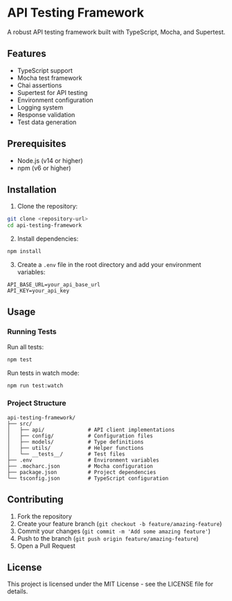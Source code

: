 # API Testing Framework

A robust API testing framework built with TypeScript, Mocha, and Supertest.

## Features

- TypeScript support
- Mocha test framework
- Chai assertions
- Supertest for API testing
- Environment configuration
- Logging system
- Response validation
- Test data generation

## Prerequisites

- Node.js (v14 or higher)
- npm (v6 or higher)

## Installation

1. Clone the repository:
```bash
git clone <repository-url>
cd api-testing-framework
```

2. Install dependencies:
```bash
npm install
```

3. Create a `.env` file in the root directory and add your environment variables:
```env
API_BASE_URL=your_api_base_url
API_KEY=your_api_key
```

## Usage

### Running Tests

Run all tests:
```bash
npm test
```

Run tests in watch mode:
```bash
npm run test:watch
```

### Project Structure

```
api-testing-framework/
├── src/
│   ├── api/              # API client implementations
│   ├── config/           # Configuration files
│   ├── models/           # Type definitions
│   ├── utils/            # Helper functions
│   └── __tests__/        # Test files
├── .env                  # Environment variables
├── .mocharc.json         # Mocha configuration
├── package.json          # Project dependencies
└── tsconfig.json         # TypeScript configuration
```

## Contributing

1. Fork the repository
2. Create your feature branch (`git checkout -b feature/amazing-feature`)
3. Commit your changes (`git commit -m 'Add some amazing feature'`)
4. Push to the branch (`git push origin feature/amazing-feature`)
5. Open a Pull Request

## License

This project is licensed under the MIT License - see the LICENSE file for details. 
